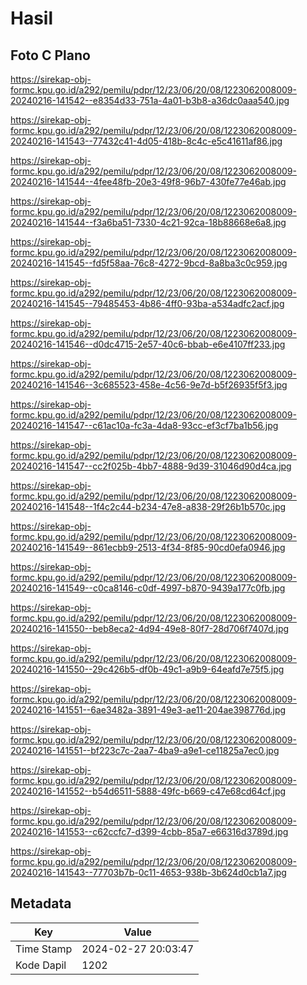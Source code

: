 # Hasil

## Foto C Plano

https://sirekap-obj-formc.kpu.go.id/a292/pemilu/pdpr/12/23/06/20/08/1223062008009-20240216-141542--e8354d33-751a-4a01-b3b8-a36dc0aaa540.jpg

https://sirekap-obj-formc.kpu.go.id/a292/pemilu/pdpr/12/23/06/20/08/1223062008009-20240216-141543--77432c41-4d05-418b-8c4c-e5c41611af86.jpg

https://sirekap-obj-formc.kpu.go.id/a292/pemilu/pdpr/12/23/06/20/08/1223062008009-20240216-141544--4fee48fb-20e3-49f8-96b7-430fe77e46ab.jpg

https://sirekap-obj-formc.kpu.go.id/a292/pemilu/pdpr/12/23/06/20/08/1223062008009-20240216-141544--f3a6ba51-7330-4c21-92ca-18b88668e6a8.jpg

https://sirekap-obj-formc.kpu.go.id/a292/pemilu/pdpr/12/23/06/20/08/1223062008009-20240216-141545--fd5f58aa-76c8-4272-9bcd-8a8ba3c0c959.jpg

https://sirekap-obj-formc.kpu.go.id/a292/pemilu/pdpr/12/23/06/20/08/1223062008009-20240216-141545--79485453-4b86-4ff0-93ba-a534adfc2acf.jpg

https://sirekap-obj-formc.kpu.go.id/a292/pemilu/pdpr/12/23/06/20/08/1223062008009-20240216-141546--d0dc4715-2e57-40c6-bbab-e6e4107ff233.jpg

https://sirekap-obj-formc.kpu.go.id/a292/pemilu/pdpr/12/23/06/20/08/1223062008009-20240216-141546--3c685523-458e-4c56-9e7d-b5f26935f5f3.jpg

https://sirekap-obj-formc.kpu.go.id/a292/pemilu/pdpr/12/23/06/20/08/1223062008009-20240216-141547--c61ac10a-fc3a-4da8-93cc-ef3cf7ba1b56.jpg

https://sirekap-obj-formc.kpu.go.id/a292/pemilu/pdpr/12/23/06/20/08/1223062008009-20240216-141547--cc2f025b-4bb7-4888-9d39-31046d90d4ca.jpg

https://sirekap-obj-formc.kpu.go.id/a292/pemilu/pdpr/12/23/06/20/08/1223062008009-20240216-141548--1f4c2c44-b234-47e8-a838-29f26b1b570c.jpg

https://sirekap-obj-formc.kpu.go.id/a292/pemilu/pdpr/12/23/06/20/08/1223062008009-20240216-141549--861ecbb9-2513-4f34-8f85-90cd0efa0946.jpg

https://sirekap-obj-formc.kpu.go.id/a292/pemilu/pdpr/12/23/06/20/08/1223062008009-20240216-141549--c0ca8146-c0df-4997-b870-9439a177c0fb.jpg

https://sirekap-obj-formc.kpu.go.id/a292/pemilu/pdpr/12/23/06/20/08/1223062008009-20240216-141550--beb8eca2-4d94-49e8-80f7-28d706f7407d.jpg

https://sirekap-obj-formc.kpu.go.id/a292/pemilu/pdpr/12/23/06/20/08/1223062008009-20240216-141550--29c426b5-df0b-49c1-a9b9-64eafd7e75f5.jpg

https://sirekap-obj-formc.kpu.go.id/a292/pemilu/pdpr/12/23/06/20/08/1223062008009-20240216-141551--6ae3482a-3891-49e3-ae11-204ae398776d.jpg

https://sirekap-obj-formc.kpu.go.id/a292/pemilu/pdpr/12/23/06/20/08/1223062008009-20240216-141551--bf223c7c-2aa7-4ba9-a9e1-ce11825a7ec0.jpg

https://sirekap-obj-formc.kpu.go.id/a292/pemilu/pdpr/12/23/06/20/08/1223062008009-20240216-141552--b54d6511-5888-49fc-b669-c47e68cd64cf.jpg

https://sirekap-obj-formc.kpu.go.id/a292/pemilu/pdpr/12/23/06/20/08/1223062008009-20240216-141553--c62ccfc7-d399-4cbb-85a7-e66316d3789d.jpg

https://sirekap-obj-formc.kpu.go.id/a292/pemilu/pdpr/12/23/06/20/08/1223062008009-20240216-141543--77703b7b-0c11-4653-938b-3b624d0cb1a7.jpg


## Metadata

| Key        | Value               |
| ---------- | ------------------- |
| Time Stamp | 2024-02-27 20:03:47 |
| Kode Dapil | 1202                |



